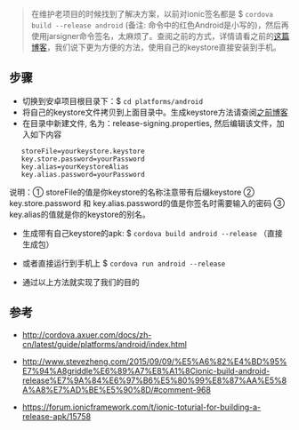 > 在维护老项目的时候找到了解决方案，以前对ionic签名都是 $ `cordova build --release android` (备注: 命令中的红色Android是小写的)，然后再使用jarsigner命令签名，太麻烦了。查阅之前的方式，详情请看之前的[这篇博客](http://blog.csdn.net/tyro_java/article/details/72871390#t2)，我们说下更为方便的方法，使用自己的keystore直接安装到手机。


## __步骤__ 
- 切换到安卓项目根目录下：$ `cd platforms/android`
- 将自己的keystore文件拷贝到上面目录中。生成keystore方法请查阅[之前博客](http://blog.csdn.net/tyro_java/article/details/72871390#t2)
- 在目录中新建文件, 名为：release-signing.properties, 然后编辑该文件，加入如下内容
 ```
    storeFile=yourkeystore.keystore
    key.store.password=yourPassword
    key.alias=yourKeystoreAlias
    key.alias.password=yourPassword
 ```
  说明：① storeFile的值是你keystore的名称注意带有后缀keystore   ② key.store.password 和 key.alias.password的值是你签名时需要输入的密码  ③ key.alias的值就是你的keystore的别名。

- 生成带有自己keystore的apk: $ `cordova build android --release`  （直接生成包）
- 或者直接运行到手机上 $ `cordova run android --release` 

- 通过以上方法就实现了我们的目的

## __参考__

- http://cordova.axuer.com/docs/zh-cn/latest/guide/platforms/android/index.html

-  http://www.stevezheng.com/2015/09/09/%E5%A6%82%E4%BD%95%E7%94%A8griddle%E6%89%A7%E8%A1%8Cionic-build-android-release%E7%9A%84%E6%97%B6%E5%80%99%E8%87%AA%E5%8A%A8%E7%AD%BE%E5%90%8D/#comment-968

- https://forum.ionicframework.com/t/ionic-toturial-for-building-a-release-apk/15758

